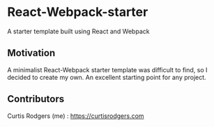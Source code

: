 # React-Webpack-starter
A starter template built using React and Webpack

## Motivation

A minimalist React-Webpack starter template was difficult to find, so I decided to create my own.  An excellent starting point for any project.


## Contributors

Curtis Rodgers (me) : https://curtisrodgers.com
